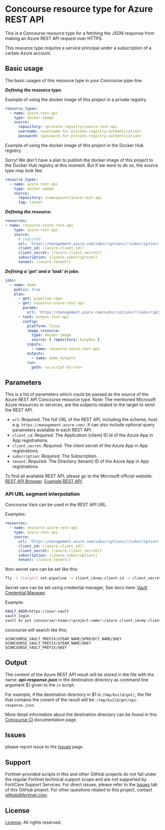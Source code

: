 # Concourse resource type for Azure REST API

This is a Concourse resource type for a fetching the JSON response from making an Azure REST API request over HTTPS.

This resource type requires a service principal under a subscription of a certain Azure account.

## Basic usage

The basic usages of this resource type in your Concourse pipe-line.

***Defining the resource type***:

Example of using the docker image of this project in a private registry.

```yaml
resource_types:
  - name: azure-rest-api
    type: docker-image
    source:
      repository: <private-registry>/azure-rest-api
      username: <username-for-private-registry-authentication>
      password: <password-for-private-registry-authentication>
```

Example of using the docker image of this project in the Docker Hub registry.

*Sorry!* We don't have a plan to publish the docker image of this project to the Docker Hub registry at this moment. But if we were to do so, the source type may look like:

```yaml
resource_types:
  - name: azure-rest-api
    type: docker-image
    source:
      repository: <namespace>/azure-rest-api
      tag: latest
```

***Defining the resource***:

```yaml
resources:
- name: resource-azure-rest-api
    type: azure-rest-api
    source:
      # required
      url: 'https://management.azure.com/subscriptions/((subscription))/providers/Microsoft.Compute/locations/((location))/publishers/((publisher))/artifacttypes/vmimage/offers/((offer))/skus/((sku))/versions?api-version=2020-12-01'
      client_id: ((azure.client_id))
      client_secret: ((azure.client_secret))
      subscription: ((azure.subscription))
      tenant: ((azure.tenant))
```

***Defining a 'get' and a 'task' in jobs***:

```yaml
jobs:
  - name: demo
    public: true
    plan:
      - get: pipeline-repo
      - get: resource-azure-rest-api
        params:
          url: 'https://management.azure.com/subscriptions/((subscription))/providers/Microsoft.Compute/locations/((location))/publishers/((publisher))/artifacttypes/vmimage/offers/((offer))/skus/((sku))/versions?api-version=2020-12-01'
      - task: output-rest-api
        config:
          platform: linux
          image_resource:
            type: docker-image
            source: { repository: busybox }
          inputs:
            - name: resource-azure-rest-api
          outputs:
            - name: demo_outputs
          run:
            path: <a-script-to-run>
```

## Parameters

This is a list of parameters which could be passed as the source of the Azure REST API Concourse resource type.
Note: The mentioned Microsoft Azure resources or services, are the subjects related to the target to send the REST API.

* `url`: *Required.* The full URL of the REST API, including the scheme, host. e.g. `https://management.azure.com/`. It can also include optional query parameters available in each REST API.
* `client_id`: *Required.* The Application (client) ID id of the Azure App in App registrations.
* `client_secret`: *Required.* The client secret of the Azure App in App registrations.
* `subscription`: *Required.* The Subscription.
* `tenant`: *Required.* The Directory (tenant) ID of the Azure App in App registrations.

To find all available REST API, please go to the Microsoft official website: [REST API Browser](https://docs.microsoft.com/en-us/rest/api/). [Example REST API](https://docs.microsoft.com/en-us/rest/api/compute/virtualmachineimages/list).

### API URL segment interpolation

Concourse Vars can be used in the REST API URL.

Examples:

```yaml
resources:
  - name: resource-azure-rest-api
    type: azure-rest-api
    source:
      url: 'https://management.azure.com/subscriptions/((subscription))/providers/Microsoft.Compute/locations/((location))/publishers/((publisher))/artifacttypes/vmimage/offers/((offer))/skus/((sku))/versions?api-version=2020-12-01'
      client_id: ((azure.client_id))
      client_secret: ((azure.client_secret))
      subscription: ((azure.subscription))
      tenant: ((azure.tenant))
```

Non-secret vars can be set like this:

```sh
fly -t [target] set-pipeline -v client_id=my-client-id -v client_secret=my-client-secret
```

Secret vars can be set using credential manager, See docs here: [Vault Credential Manager](https://concourse-ci.org/vault-credential-manager.html#vault-credential-lookup-rules).

Example:

```sh
VAULT_ADDR=https://your-vault
vault login
vault kv put concourse/<team>/<project-name?>/azure client_id=my-client-id client_secret=my-client-secret

```

concourse will search like this:

```text
$CONCOURSE_VAULT_PREFIX/$TEAM_NAME/$PROJECT_NAME/$KEY
$CONCOURSE_VAULT_PREFIX/$TEAM_NAME/$KEY
$CONCOURSE_VAULT_PREFIX/$KEY
```

## Output

The content of the Azure REST API result will be stored in the file with the name: ***api-response.json*** in the destination directory as command line argument $1 given to the ```in``` script.

For example, if the destination directory in $1 is ```/tmp/build/get/```, the file that contains the conent of the result will be: ```/tmp/build/get/api-response.json```.

More detail information about the destination directory can be found in this [Concourse CI](https://concourse-ci.org/implementing-resource-types.html) documentation page.

## Issues

please report issue to the [Issues](https://github.com/fortinet/concourse-resource-type-azure-rest-api/issues) page.

## Support

Fortinet-provided scripts in this and other GitHub projects do not fall under the regular Fortinet technical support scope and are not supported by FortiCare Support Services.
For direct issues, please refer to the [Issues](https://github.com/fortinet/concourse-resource-type-azure-rest-api/issues) tab of this GitHub project.
For other questions related to this project, contact [github@fortinet.com](mailto:github@fortinet.com).

## License

[License](./LICENSE). All rights reserved.
